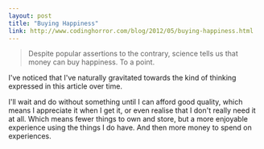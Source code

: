 ```yaml
---
layout: post
title: "Buying Happiness"
link: http://www.codinghorror.com/blog/2012/05/buying-happiness.html
---
```

> Despite popular assertions to the contrary, science tells us that money can buy happiness. To a point.

I've noticed that I've naturally gravitated towards the kind of thinking expressed in this article over time.

I'll wait and do without something until I can afford good quality, which means I appreciate it when I get it, or even realise that I don't really need it at all. Which means fewer things to own and store, but a more enjoyable experience using the things I do have. And then more money to spend on experiences.
